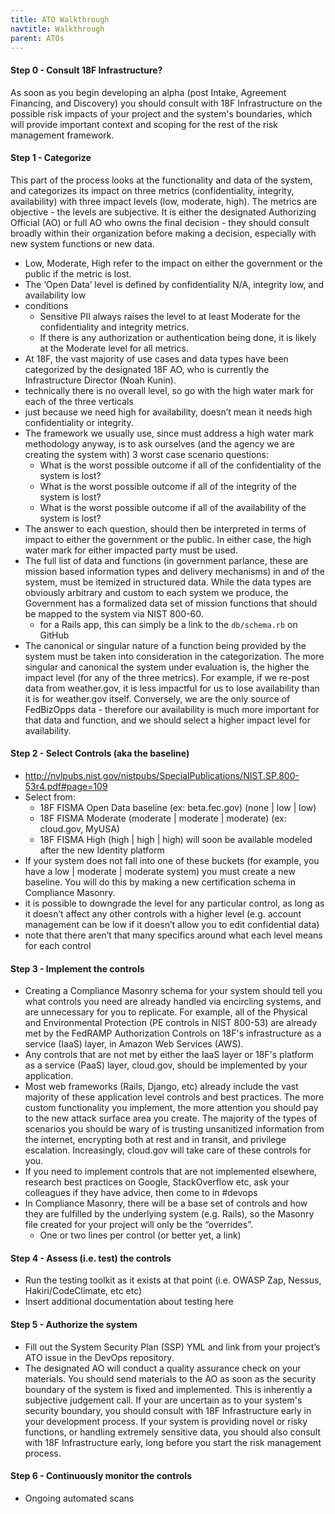 ```yaml
---
title: ATO Walkthrough
navtitle: Walkthrough
parent: ATOs
---
```


#### Step 0 - Consult 18F Infrastructure?

As soon as you begin developing an alpha (post Intake, Agreement Financing, and Discovery) you should consult with 18F Infrastructure on the possible risk impacts of your project and the system's boundaries, which will provide important context and scoping for the rest of the risk management framework.

#### Step 1 - Categorize

This part of the process looks at the functionality and data of the system, and categorizes its impact on three metrics (confidentiality, integrity, availability) with three impact levels (low, moderate, high). The metrics are objective - the levels are subjective. It is either the designated Authorizing Official (AO) or full AO who owns the final decision - they should consult broadly within their organization before making a decision, especially with new system functions or new data.

* Low, Moderate, High refer to the impact on either the government or the public if the metric is lost.
* The ‘Open Data’ level is defined by confidentiality N/A, integrity low, and availability low
* conditions
    * Sensitive PII always raises the level to at least Moderate for the confidentiality and integrity metrics.
    * If there is any authorization or authentication being done, it is likely at the Moderate level for all metrics.
* At 18F, the vast majority of use cases and data types have been categorized by the designated 18F AO, who is currently the Infrastructure Director (Noah Kunin).
* technically there is no overall level, so go with the high water mark for each of the three verticals
* just because we need high for availability, doesn’t mean it needs high confidentiality or integrity.
* The framework we usually use, since must address a high water mark methodology anyway, is to ask ourselves (and the agency we are creating the system with) 3 worst case scenario questions:
    * What is the worst possible outcome if all of the confidentiality of the system is lost?
    * What is the worst possible outcome if all of the integrity of the system is lost?
    * What is the worst possible outcome if all of the availability of the system is lost?
* The answer to each question, should then be interpreted in terms of impact to either the government or the public. In either case, the high water mark for either impacted party must be used.
* The full list of data and functions (in government parlance, these are mission based information types and delivery mechanisms) in and of the system, must be itemized in structured data. While the data types are obviously arbitrary and custom to each system we produce, the Government has a formalized data set of mission functions that should be mapped to the system via NIST 800-60.
    * for a Rails app, this can simply be a link to the `db/schema.rb` on GitHub
* The canonical or singular nature of a function being provided by the system must be taken into consideration in the categorization. The more singular and canonical the system under evaluation is, the higher the impact level (for any of the three metrics). For example, if we re-post data from weather.gov, it is less impactful for us to lose availability than it is for weather.gov itself. Conversely, we are the only source of FedBizOpps data - therefore our availability is much more important for that data and function, and we should select a higher impact level for availability.

#### Step 2 - Select Controls (aka the baseline)

* http://nvlpubs.nist.gov/nistpubs/SpecialPublications/NIST.SP.800-53r4.pdf#page=109
* Select from:
    * 18F FISMA Open Data baseline (ex: beta.fec.gov) (none | low | low)
    * 18F FISMA Moderate (moderate | moderate | moderate) (ex: cloud.gov, MyUSA)
    * 18F FISMA High (high | high | high) will soon be available modeled after the new Identity platform
* If your system does not fall into one of these buckets (for example, you have a low | moderate | moderate system) you must create a new baseline. You will do this by making a new certification schema in Compliance Masonry.
* it is possible to downgrade the level for any particular control, as long as it doesn’t affect any other controls with a higher level (e.g. account management can be low if it doesn’t allow you to edit confidential data)
* note that there aren’t that many specifics around what each level means for each control

#### Step 3 - Implement the controls

* Creating a Compliance Masonry schema for your system should tell you what controls you need are already handled via encircling systems, and are unnecessary for you to replicate. For example, all of the Physical and Environmental Protection (PE controls in NIST 800-53) are already met by the FedRAMP Authorization Controls on 18F's infrastructure as a service (IaaS) layer, in Amazon Web Services (AWS).
* Any controls that are not met by either the IaaS layer or 18F's platform as a service (PaaS) layer, cloud.gov, should be implemented by your application.
* Most web frameworks (Rails, Django, etc) already include the vast majority of these application level controls and best practices. The more custom functionality you implement, the more attention you should pay to the new attack surface area you create. The majority of the types of scenarios you should be wary of is trusting unsanitized information from the internet, encrypting both at rest and in transit, and privilege escalation. Increasingly, cloud.gov will take care of these controls for you.
* If you need to implement controls that are not implemented elsewhere, research best practices on Google, StackOverflow etc, ask your colleagues if they have advice, then come to in #devops
* In Compliance Masonry, there will be a base set of controls and how they are fulfilled by the underlying system (e.g. Rails), so the Masonry file created for your project will only be the “overrides”.
    * One or two lines per control (or better yet, a link)

#### Step 4 - Assess (i.e. test) the controls

* Run the testing toolkit as it exists at that point (i.e. OWASP Zap, Nessus, Hakiri/CodeClimate, etc etc)
* Insert additional documentation about testing here

#### Step 5 - Authorize the system

* Fill out the System Security Plan (SSP) YML and link from your project’s ATO issue in the DevOps repository.
* The designated AO will conduct a quality assurance check on your materials. You should send materials to the AO as soon as the security boundary of the system is fixed and implemented. This is inherently a subjective judgement call. If your are uncertain as to your system's security boundary, you should consult with 18F Infrastructure early in your development process. If your system is providing novel or risky functions, or handling extremely sensitive data, you should also consult with 18F Infrastructure early, long before you start the risk management process.

#### Step 6 - Continuously monitor the controls

* Ongoing automated scans
